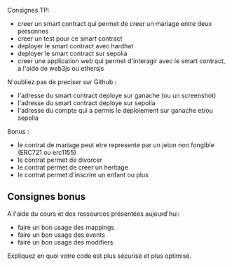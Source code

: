 Consignes TP:

- creer un smart contract qui permet de creer un mariage entre deux personnes
- creer un test pour ce smart contract
- deployer le smart contract avec hardhat
- deployer le smart contract sur sepolia
- creer une application web qui permet d'interagir avec le smart contract, a l'aide de web3js ou ethersjs

N'oubliez pas de preciser sur Github :

- l'adresse du smart contract deploye sur ganache (ou un screenshot)
- l'adresse du smart contract deploye sur sepolia
- l'adresse du compte qui a permis le deploiement sur ganache et/ou sepolia

Bonus :

- le contrat de mariage peut etre represente par un jeton non fongible (ERC721 ou erc1155)
- le contrat permet de divorcer
- le contrat permet de creer un heritage
- le contrat permet d'inscrire un enfant ou plus

## Consignes bonus

A l'aide du cours et des ressources présentées aujourd'hui:

- faire un bon usage des mappings
- faire un bon usage des events
- faire un bon usage des modifiers

Expliquez en quoi votre code est plus sécurisé et plus optimisé.
